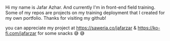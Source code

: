 Hi my name is Jafar Azhar.
And currently I'm in front-end field training.
Some of my repos are projects on my training deployment that I created for my own portfolio.
Thanks for visiting my github!

you can appreciate my project at https://saweria.co/jafarzar & https://ko-fi.com/jafarzar for some snacks :sweat_smile: :sweat_smile:
